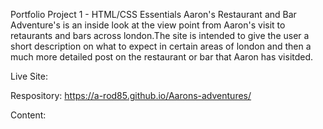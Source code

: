 Portfolio Project 1 - HTML/CSS Essentials
Aaron's Restaurant and Bar Adventure's is an inside look at the view point from Aaron's visit to retaurants and bars across london.The site is intended to give the user a short description on what to expect in certain areas of london and then a much more detailed post on the restaurant or bar that Aaron has visitded. 



Live Site:


Respository:
 https://a-rod85.github.io/Aarons-adventures/


 Content:
 